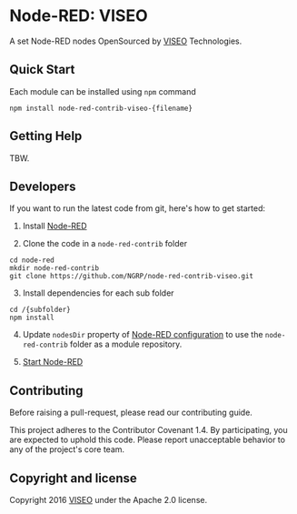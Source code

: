 # Node-RED: VISEO

A set Node-RED nodes OpenSourced by [VISEO](http://www.viseo.com/) Technologies.

## Quick Start

Each module can be installed using `npm` command

```
npm install node-red-contrib-viseo-{filename}
```

## Getting Help

TBW.

## Developers

If you want to run the latest code from git, here's how to get started:

1. Install [Node-RED](https://nodered.org/)

2. Clone the code in a `node-red-contrib` folder

```
cd node-red
mkdir node-red-contrib
git clone https://github.com/NGRP/node-red-contrib-viseo.git
```

3. Install dependencies for each sub folder

```
cd /{subfolder}
npm install
```

4. Update `nodesDir` property of [Node-RED configuration](https://nodered.org/docs/configuration) to use the `node-red-contrib` folder as a module repository.

5. [Start Node-RED](https://nodered.org/docs/getting-started/running)

## Contributing

Before raising a pull-request, please read our contributing guide.

This project adheres to the Contributor Covenant 1.4. By participating, 
you are expected to uphold this code. 
Please report unacceptable behavior to any of the project's core team.

## Copyright and license

Copyright 2016 [VISEO](http://www.viseo.com/) under the Apache 2.0 license.

